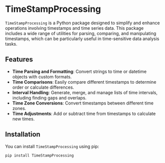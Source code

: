 # TimeStampProcessing

`TimeStampProcessing` is a Python package designed to simplify and enhance operations involving timestamps and time series data. This package includes a wide range of utilities for parsing, comparing, and manipulating timestamps, which can be particularly useful in time-sensitive data analysis tasks.

## Features

- **Time Parsing and Formatting**: Convert strings to time or datetime objects with custom formats.
- **Time Comparisons**: Easily compare different timestamps to determine order or calculate differences.
- **Interval Handling**: Generate, merge, and manage lists of time intervals, including finding gaps and overlaps.
- **Time Zone Conversions**: Convert timestamps between different time zones.
- **Time Adjustments**: Add or subtract time from timestamps to calculate new times.

## Installation

You can install `TimeStampProcessing` using pip:

```bash
pip install TimeStampProcessing
